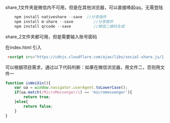 share_1文件夹是微信内不可用，但是在其他浏览器，可以直接唤起qq，无需登陆

```js
	npm install nativeshare --save  //分享插件
	npm install m-share --save         //分享插件
	npm install qrcode --save          //微信二维码生成
```



share_2文件夹都可用，但是需要输入账号密码

在index.html 引入

```html
 <script src="https://cdnjs.cloudflare.com/ajax/libs/social-share.js/1.0.16/js/social-share.min.js"></script>
```





可以根据项目需求，通过以下代码判断：如果在微信浏览器，用文件二，否则用文件一

```js
function isWeiXin(){ 
	var ua = window.navigator.userAgent.toLowerCase(); 
    if(ua.match(/MicroMessenger/i) == 'micromessenger'){ 
        return true; 
    }else{ 
        return false; 
    } 
} 
```

